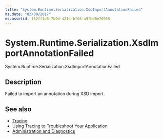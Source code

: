 ```yaml
---
title: "System.Runtime.Serialization.XsdImportAnnotationFailed"
ms.date: "03/30/2017"
ms.assetid: f52ff1d8-7b0d-421c-bf08-a9fbd0e76968
---
```

# System.Runtime.Serialization.XsdImportAnnotationFailed
System.Runtime.Serialization.XsdImportAnnotationFailed  
  
## Description  
 Failed to import an annotation during XSD import.  
  
## See also

- [Tracing](../../../../../docs/framework/wcf/diagnostics/tracing/index.md)
- [Using Tracing to Troubleshoot Your Application](../../../../../docs/framework/wcf/diagnostics/tracing/using-tracing-to-troubleshoot-your-application.md)
- [Administration and Diagnostics](../../../../../docs/framework/wcf/diagnostics/index.md)

